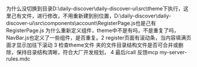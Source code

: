 为什么没切换到目录D:\daily-discover\daily-discover-ui\src\theme下执行，这里己有文件，进行修改，不用重新建到别位置，D:\daily-discover\daily-discover-ui\src\components\account\RegisterPage.js也是己有   RegisterPage.js 为什么重新定义组件，theme中不是有吗，不是重复了吗，NavBar.js也定义了一些组件，是否重复。2 register页面有滚动条，当内容填满页面才显示加往下滚动  3 检查theme文件 夹的文件目录结构文件是否可合并或删除，保持目录结构清晰，符合大厂开发规划， 4 最后/call 反馈mcp my-server-rules.mdc 